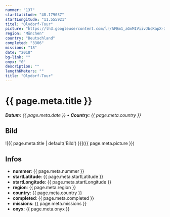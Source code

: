 ```yaml
---
nummer: "137"
startLatitude: "48.179037"
startLongitude: "11.555921"
titel: "Olydorf-Tour"
picture: "https://lh3.googleusercontent.com/lr/AFBm1_aGnM1ViivJbcKapX-3TOGCNmTDt_N3WXQLtcJFLU6hoOpyIUSx6UT9f7nXx74B2ogo_cT8HC2tbrlMx7dXLARYZsle9i3er1EPMy4NjYQtFK9OO02-Qt6NXoB_cJCZ8fNT0ynL2OQs43hhEDDYjA-fRkjm3Q1sbK7I8SoMy5tgIYQg40phCumxoRro5qfLmHEdbkX0UwlWbkp1CemeJ6yF13eWO3dpBUHA9YNFapvALHO8heuLJGZs2SqgFmPl47Lsl8oBqP_5rYNnEhj2HPTBXHOK1dvqedSZ6tFshjlPqPPzw9XqtyB-imXyWdp9LdAjKyqUlPAHJYAtXTGewAbQ7P7QAeBxHzcjhr5bBhAamzWj13RXxmZRxNt55lfvIPEJD9A1LqZYO6z9y_z-0fzKGnaCrkwKKBEmTJ7C5Yh9vdYFRM5PALcQcxVnjhbY7R5pFlOmlUIkJY066ZGFw_8zoWPr2cr5j3N1Oek1-xVIQKR6fLd0zbktfqGFCy8h2JICWpJg_xVXkJCRgZ39iFgR23Lm4PspNoeK341w2pIFeIjbohR8vVl5_A8KKXdfUrCsORRAwt0VRgMs6PtEJtKJ7O65wKBn0IEcLgbn9wEMhaliK_ap-HaWeBmWTKGvwVzxyqkbCNQrQspZspnu0XPmPMVNOiJy7WBjA4T14eQ09qGbmmfevKIizyG2zMeK2eqeocZWUTMl1ZMWC7J1HMP5DxPM84CFMsnszTauQKRGNrsmvKFYhWHYY8kC1sK0rxZnJkvGqRDG3dUsgMkVQW3eAgoyCt3KKpgL91CPlbSkTH39pnKCmB8Zq_Vx8WYD5bM7H1HlxRY8BAyLRChjtXLTpYJ8-vAAoA5d"
region: "München"
country: "Deutschland"
completed: "3306"
missions: "18"
date: "2018"
bg-link: ""
onyx: "0"
description: ""
lengthKMeters: ""
title: "Olydorf-Tour"
---
```


# {{ page.meta.title }}
_**Datum:** {{ page.meta.date }} • **Country:** {{ page.meta.country }}_

## Bild
![{{ page.meta.title | default('Bild') }}]({{ page.meta.picture }})

## Infos
- **nummer**: {{ page.meta.nummer }}
- **startLatitude**: {{ page.meta.startLatitude }}
- **startLongitude**: {{ page.meta.startLongitude }}
- **region**: {{ page.meta.region }}
- **country**: {{ page.meta.country }}
- **completed**: {{ page.meta.completed }}
- **missions**: {{ page.meta.missions }}
- **onyx**: {{ page.meta.onyx }}

